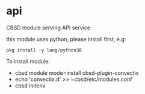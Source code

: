 # api
CBSD module serving API service

this module uses python, please install first, e.g:

  `pkg install -y lang/python38`

To install module:

  - cbsd module mode=install cbsd-plugin-convectix
  - echo 'convectix.d' >> ~cbsd/etc/modules.conf
  - cbsd initenv

